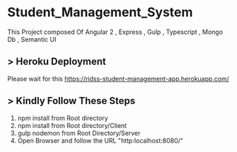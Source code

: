 # Student_Management_System
This Project composed Of Angular 2 , Express , Gulp , Typescript , Mongo Db , Semantic UI

## > Heroku Deployment

  Please wait for this https://ridss-student-management-app.herokuapp.com/
  
  ## > Kindly Follow These Steps
  
  1. npm install from Root directory
  2. npm install from Root directory/Client
  3. gulp nodemon from Root Directory/Server
  4. Open Browser and follow the URL "http:localhost:8080/"
